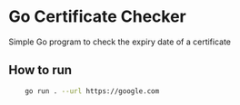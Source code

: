 # Go Certificate Checker

Simple Go program to check the expiry date of a certificate

## How to run 

```bash
    go run . --url https://google.com
```